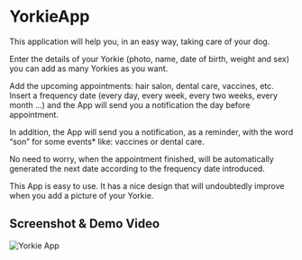# YorkieApp

This application will help you, in an easy way, taking care of your dog.

Enter the details of your Yorkie (photo, name, date of birth, weight and sex) you can add as many Yorkies as you want.

Add the upcoming appointments: hair salon, dental care, vaccines, etc. Insert a frequency date (every day, every week, every two weeks, every month ...) and the App will send you a notification the day before appointment. 

In addition, the App will send you a notification, as a reminder, with the word “son” for some events* like: vaccines or dental care. 

No need to worry, when the appointment finished, will be automatically generated the next date according to the frequency date introduced.

This App is easy to use. It has a nice design that will undoubtedly improve when you add a picture of your Yorkie.


Screenshot & Demo Video
-----------------------

<img alt="Yorkie App" src="iPhone5-1.png"  />
